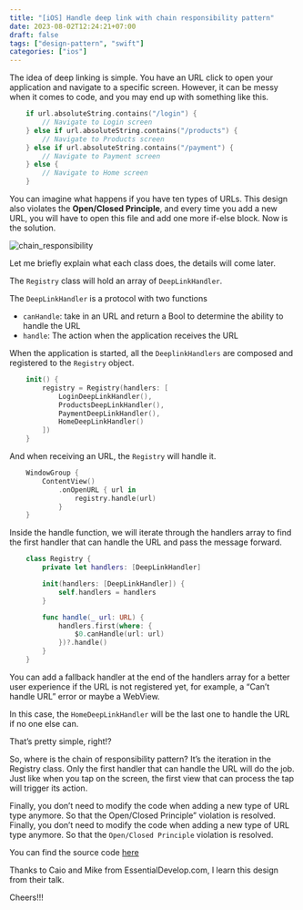 ```yaml
---
title: "[iOS] Handle deep link with chain responsibility pattern"
date: 2023-08-02T12:24:21+07:00
draft: false
tags: ["design-pattern", "swift"]
categories: ["ios"]
---
```


The idea of deep linking is simple. You have an URL click to open your application and navigate to a specific screen. However, it can be messy when it comes to code, and you may end up with something like this.

```Swift
    if url.absoluteString.contains("/login") {
        // Navigate to Login screen
    } else if url.absoluteString.contains("/products") {
        // Navigate to Products screen
    } else if url.absoluteString.contains("/payment") {
        // Navigate to Payment screen
    } else {
        // Navigate to Home screen
    }
```

You can imagine what happens if you have ten types of URLs. This design also violates the **Open/Closed Principle**, and every time you add a new URL, you will have to open this file and add one more if-else block. Now is the solution.

![chain_responsibility](/images/ios/chain_responsibility.png)

Let me briefly explain what each class does, the details will come later.

The `Registry` class will hold an array of `DeepLinkHandler`.

The `DeepLinkHandler` is a protocol with two functions

- `canHandle`: take in an URL and return a Bool to determine the ability to handle the URL
- `handle`: The action when the application receives the URL

When the application is started, all the `DeeplinkHandlers` are composed and registered to the `Registry` object.

```Swift
    init() {
        registry = Registry(handlers: [
            LoginDeepLinkHandler(),
            ProductsDeepLinkHandler(),
            PaymentDeepLinkHandler(),
            HomeDeepLinkHandler()
        ])
    }
```

And when receiving an URL, the `Registry` will handle it.

```Swift
    WindowGroup {
        ContentView()
            .onOpenURL { url in
                registry.handle(url)
            }
    }
```

Inside the handle function, we will iterate through the handlers array to find the first handler that can handle the URL and pass the message forward.

```Swift
    class Registry {
        private let handlers: [DeepLinkHandler]

        init(handlers: [DeepLinkHandler]) {
            self.handlers = handlers
        }

        func handle(_ url: URL) {
            handlers.first(where: {
                $0.canHandle(url: url)
            })?.handle()
        }
    }
```

You can add a fallback handler at the end of the handlers array for a better user experience if the URL is not registered yet, for example, a “Can’t handle URL” error or maybe a WebView.

In this case, the `HomeDeepLinkHandler` will be the last one to handle the URL if no one else can.

That’s pretty simple, right!?

So, where is the chain of responsibility pattern? It’s the iteration in the Registry class. Only the first handler that can handle the URL will do the job. Just like when you tap on the screen, the first view that can process the tap will trigger its action.

Finally, you don’t need to modify the code when adding a new type of URL type anymore. So that the Open/Closed Principle” violation is resolved.
Finally, you don’t need to modify the code when adding a new type of URL type anymore. So that the `Open/Closed Principle` violation is resolved.

You can find the source code [here](https://github.com/knn90/Deeplink_Chain_Responsibility)

Thanks to Caio and Mike from EssentialDevelop.com, I learn this design from their talk.

Cheers!!!
